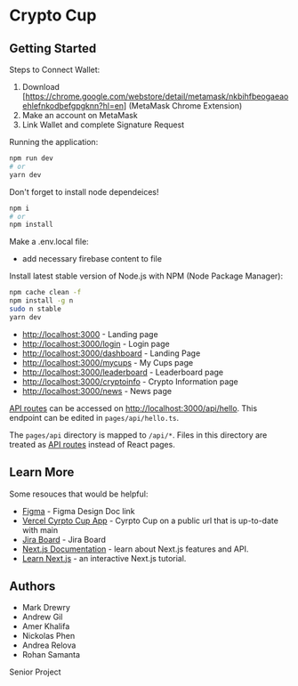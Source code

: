 # Crypto Cup

## Getting Started

Steps to Connect Wallet:

1. Download [https://chrome.google.com/webstore/detail/metamask/nkbihfbeogaeaoehlefnkodbefgpgknn?hl=en] (MetaMask Chrome Extension)
2. Make an account on MetaMask
3. Link Wallet and complete Signature Request

Running the application:

```bash
npm run dev
# or
yarn dev
```

Don't forget to install node dependeices!

```bash
npm i
# or
npm install
```

Make a .env.local file: 
- add necessary firebase content to file

Install latest stable version of Node.js with NPM (Node Package Manager):

```bash
npm cache clean -f
npm install -g n
sudo n stable
yarn dev
```

- [http://localhost:3000](http://localhost:3000) - Landing page
- [http://localhost:3000/login](http://localhost:3000/login) - Login page
- [http://localhost:3000/dashboard](http://localhost:3000/dashboard) - Landing Page
- [http://localhost:3000/mycups](http://localhost:3000/mycups) - My Cups page
- [http://localhost:3000/leaderboard](http://localhost:3000/leaderboard) - Leaderboard page
- [http://localhost:3000/cryptoinfo](http://localhost:3000/cryptoinfo) - Crypto Information page
- [http://localhost:3000/news](http://localhost:3000/news) - News page

[API routes](https://nextjs.org/docs/api-routes/introduction) can be accessed on [http://localhost:3000/api/hello](http://localhost:3000/api/hello). This endpoint can be edited in `pages/api/hello.ts`.

The `pages/api` directory is mapped to `/api/*`. Files in this directory are treated as [API routes](https://nextjs.org/docs/api-routes/introduction) instead of React pages.

## Learn More

Some resouces that would be helpful:

- [Figma](https://www.figma.com/file/GP2cYMcSf2HlVeHlHrj94C/Crypto-Cup?node-id=2%3A2) - Figma Design Doc link
- [Vercel Cyrpto Cup App](https://cryptocup.vercel.app/) - Cyrpto Cup on a public url that is up-to-date with main
- [Jira Board](https://cryptocup.atlassian.net/jira/software/c/projects/CRYP/boards/1/roadmap?statuses=2%2C4) - Jira Board
- [Next.js Documentation](https://nextjs.org/docs) - learn about Next.js features and API.
- [Learn Next.js](https://nextjs.org/learn) - an interactive Next.js tutorial.

## Authors

- Mark Drewry
- Andrew Gil
- Amer Khalifa
- Nickolas Phen
- Andrea Relova
- Rohan Samanta

Senior Project